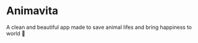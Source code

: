 # Animavita

A clean and beautiful app made to save animal lifes and bring happiness to world :dog:
